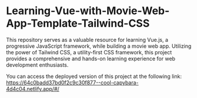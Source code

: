# Learning-Vue-with-Movie-Web-App-Template-Tailwind-CSS
This repository serves as a valuable resource for learning Vue.js, a progressive JavaScript framework, while building a movie web app. Utilizing the power of Tailwind CSS, a utility-first CSS framework, this project provides a comprehensive and hands-on learning experience for web development enthusiasts.


You can access the deployed version of this project at the following link: https://64c0badd37bd0f2c9c30f877--cool-capybara-4d4c04.netlify.app/#/

